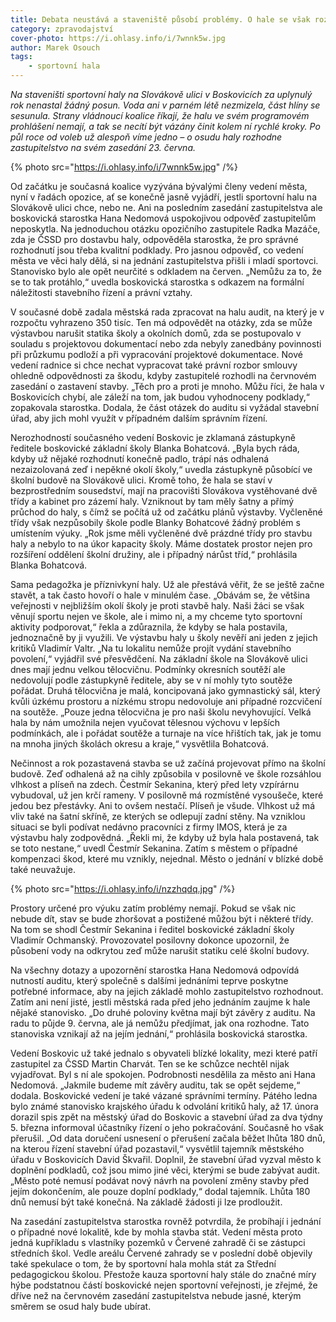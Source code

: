 ```yaml
---
title: Debata neustává a staveniště působí problémy. O hale se však rozhodne až v červnu
category: zpravodajství
cover-photo: https://i.ohlasy.info/i/7wnnk5w.jpg
author: Marek Osouch
tags:
    - sportovní hala
---
```


*Na staveništi sportovní haly na Slovákově ulici v Boskovicích za uplynulý rok nenastal žádný posun. Voda ani v parném létě nezmizela, část hlíny se sesunula. Strany vládnoucí koalice říkají, že halu ve svém programovém prohlášení nemají, a tak se necítí být vázány činit kolem ní rychlé kroky. Po půl roce od voleb už alespoň víme jedno – o osudu haly rozhodne zastupitelstvo na svém zasedání 23. června.*

{% photo src="https://i.ohlasy.info/i/7wnnk5w.jpg" /%}

Od začátku je současná koalice vyzývána bývalými členy vedení města, nyní v řadách opozice, ať se konečně jasně vyjádří, jestli sportovní halu na Slovákově ulici chce, nebo ne. Ani na posledním zasedání zastupitelstva ale boskovická starostka Hana Nedomová uspokojivou odpověď zastupitelům neposkytla. Na jednoduchou otázku opozičního zastupitele Radka Mazáče, zda je ČSSD pro dostavbu haly, odpověděla starostka, že pro správné rozhodnutí jsou třeba kvalitní podklady. Pro jasnou odpověď, co vedení města ve věci haly dělá, si na jednání zastupitelstva přišli i mladí sportovci. Stanovisko bylo ale opět neurčité s odkladem na červen. „Nemůžu za to, že se to tak protáhlo,“ uvedla boskovická starostka s odkazem na formální náležitosti stavebního řízení a právní vztahy.

V současné době zadala městská rada zpracovat na halu audit, na který je v rozpočtu vyhrazeno 350 tisíc. Ten má odpovědět na otázky, zda se může výstavbou narušit statika školy a okolních domů, zda se postupovalo v souladu s projektovou dokumentací nebo zda nebyly zanedbány povinnosti při průzkumu podloží a při vypracování projektové dokumentace. Nové vedení radnice si chce nechat vypracovat také právní rozbor smlouvy ohledně odpovědnosti za škodu, kdyby zastupitelé rozhodli na červnovém zasedání o zastavení stavby. „Těch pro a proti je mnoho. Můžu říci, že hala v Boskovicích chybí, ale záleží na tom, jak budou vyhodnoceny podklady,“ zopakovala starostka. Dodala, že část otázek do auditu si vyžádal stavební úřad, aby jich mohl využít v případném dalším správním řízení.  

Nerozhodností současného vedení Boskovic je zklamaná zástupkyně ředitele boskovické základní školy Blanka Bohatcová. „Byla bych ráda, kdyby už nějaké rozhodnutí konečně padlo, trápí nás odhalená nezaizolovaná zeď i nepěkné okolí školy,“ uvedla zástupkyně působící ve školní budově na Slovákově ulici. Kromě toho, že hala se staví v bezprostředním sousedství, mají na pracovišti Slovákova vystěhované dvě třídy a kabinet pro zázemí haly. Vzniknout by tam měly šatny a přímý průchod do haly, s čímž se počítá už od začátku plánů výstavby. Vyčleněné třídy však nezpůsobily škole podle Blanky Bohatcové žádný problém s umístením výuky. „Rok jsme měli vyčleněné dvě prázdné třídy pro stavbu haly a nebylo to na úkor kapacity školy. Máme dostatek prostor nejen pro rozšíření oddělení školní družiny, ale i případný nárůst tříd,“ prohlásila Blanka Bohatcová. 

Sama pedagožka je příznivkyní haly. Už ale přestává věřit, že se ještě začne stavět, a tak často hovoří o hale v minulém čase. „Obávám se, že většina veřejnosti v nejbližším okolí školy je proti stavbě haly. Naši žáci se však věnují sportu nejen ve škole, ale i mimo ni, a my chceme tyto sportovní aktivity podporovat,“ řekla a zdůraznila, že kdyby se hala postavila, jednoznačně by ji využili. Ve výstavbu haly u školy nevěří ani jeden z jejich kritiků Vladimír Valtr. „Na tu lokalitu nemůže projít vydání stavebního povolení,“ vyjádřil své přesvědčení.
Na základní škole na Slovákově ulici dnes mají jednu velkou tělocvičnu. Podmínky okresních soutěží ale nedovolují podle zástupkyně ředitele, aby se v ní mohly tyto soutěže pořádat. Druhá tělocvična je malá, koncipovaná jako gymnastický sál, který kvůli úzkému prostoru a nízkému stropu nedovoluje ani případné rozcvičení na soutěže. „Pouze jedna tělocvična je pro naši školu nevyhovující. Velká hala by nám umožnila nejen vyučovat tělesnou výchovu v lepších podmínkách, ale i pořádat soutěže a turnaje na více hřištích tak, jak je tomu na mnoha jiných školách okresu a kraje,“ vysvětlila Bohatcová.

Nečinnost a rok pozastavená stavba se už začíná projevovat přímo na školní budově. Zeď odhalená až na cihly způsobila v posilovně ve škole rozsáhlou vlhkost a plíseň na zdech. Čestmír Sekanina, který před lety vzpírárnu vybudoval, už jen krčí rameny. V posilovně má rozmístěné vysoušeče, které jedou bez přestávky. Ani to ovšem nestačí. Plíseň je všude. Vlhkost už má vliv také na šatní skříně, ze kterých se odlepují zadní stěny. Na vzniklou situaci se byli podívat nedávno pracovníci z firmy IMOS, která je za výstavbu haly zodpovědná. „Řekli mi, že kdyby už byla hala postavená, tak se toto nestane,“ uvedl Čestmír Sekanina. Zatím s městem o případné kompenzaci škod, které mu vznikly, nejednal. Město o jednání v blízké době také neuvažuje.

{% photo src="https://i.ohlasy.info/i/nzzhqdq.jpg" /%}

Prostory určené pro výuku zatím problémy nemají. Pokud se však nic nebude dít, stav se bude zhoršovat a postižené můžou být i některé třídy. Na tom se shodl Čestmír Sekanina i ředitel boskovické základní školy Vladimír Ochmanský. Provozovatel posilovny dokonce upozornil, že působení vody na odkrytou zeď může narušit statiku celé školní budovy.

Na všechny dotazy a upozornění starostka Hana Nedomová odpovídá nutností auditu, který společně s dalšími jednáními teprve poskytne potřebné informace, aby na jejich základě mohlo zastupitelstvo rozhodnout. Zatím ani není jisté, jestli městská rada před jeho jednáním zaujme k hale nějaké stanovisko. „Do druhé poloviny května mají být závěry z auditu. Na radu to půjde 9. června, ale já nemůžu předjímat, jak ona rozhodne. Tato stanoviska vznikají až na jejím jednání,“ prohlásila boskovická starostka.

Vedení Boskovic už také jednalo s obyvateli blízké lokality, mezi které patří zastupitel za ČSSD Martin Charvát. Ten se ke schůzce nechtěl nijak vyjadřovat. Byl s ní ale spokojen. Podrobnosti nesdělila za město ani Hana Nedomová. „Jakmile budeme mít závěry auditu, tak se opět sejdeme,“ dodala. Boskovické vedení je také vázané správními termíny. Pátého ledna bylo známé stanovisko krajského úřadu k odvolání kritiků haly, až 17. února dorazil spis zpět na městský úřad do Boskovic a stavební úřad za dva týdny 5. března informoval účastníky řízení o jeho pokračování. Současně ho však přerušil. „Od data doručení usnesení o přerušení začala běžet lhůta 180 dnů, na kterou řízení stavební úřad pozastavil,“ vysvětlil tajemník městského úřadu v Boskovicích David Škvařil. Doplnil, že stavební úřad vyzval město k doplnění podkladů, což jsou mimo jiné věci, kterými se bude zabývat audit. „Město poté nemusí podávat nový návrh na povolení změny stavby před jejím dokončením, ale pouze doplní podklady,“ dodal tajemník. Lhůta 180 dnů nemusí být také konečná. Na základě žádosti ji lze prodloužit.

Na zasedání zastupitelstva starostka rovněž potvrdila, že probíhají i jednání o případné nové lokalitě, kde by mohla stavba stát. Vedení města proto jedná kupříkladu s vlastníky pozemků v Červené zahradě či se zástupci středních škol. Vedle areálu Červené zahrady se v poslední době objevily také spekulace o tom, že by sportovní hala mohla stát za Střední pedagogickou školou. Přestože kauza sportovní haly stále do značné míry hýbe podstatnou částí boskovické nejen sportovní veřejnosti, je zřejmé, že dříve než na červnovém zasedání zastupitelstva nebude jasné, kterým směrem se osud haly bude ubírat.
